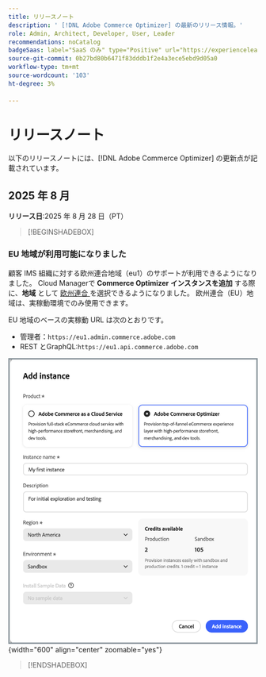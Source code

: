 ```yaml
---
title: リリースノート
description: ' [!DNL Adobe Commerce Optimizer] の最新のリリース情報。'
role: Admin, Architect, Developer, User, Leader
recommendations: noCatalog
badgeSaas: label="SaaS のみ" type="Positive" url="https://experienceleague.adobe.com/en/docs/commerce/user-guides/product-solutions" tooltip="Adobe Commerce as a Cloud ServiceおよびAdobe Commerce Optimizer プロジェクトにのみ適用されます（Adobeで管理される SaaS インフラストラクチャ）。"
source-git-commit: 0b27bd80b6471f83dddb1f2e4a3ece5ebd9d05a0
workflow-type: tm+mt
source-wordcount: '103'
ht-degree: 3%

---
```


# リリースノート

以下のリリースノートには、[!DNL Adobe Commerce Optimizer] の更新点が記載されています。

## 2025 年 8 月

**リリース日**:2025 年 8 月 28 日（PT）

>[!BEGINSHADEBOX]

### EU 地域が利用可能になりました

顧客 IMS 組織に対する欧州連合地域（eu1）のサポートが利用できるようになりました。 Cloud Managerで **Commerce Optimizer インスタンスを追加** する際に、**地域** として [ 欧州連合 ](./get-started.md#step-1-create-an-instance) を選択できるようになりました。 欧州連合（EU）地域は、実稼動環境でのみ使用できます。

EU 地域のベースの実稼動 URL は次のとおりです。

* 管理者：`https://eu1.admin.commerce.adobe.com`
* REST とGraphQL:`https://eu1.api.commerce.adobe.com`

![ インスタンスを作成 ](./assets/create-instance.png){width="600" align="center" zoomable="yes"}

>[!ENDSHADEBOX]

